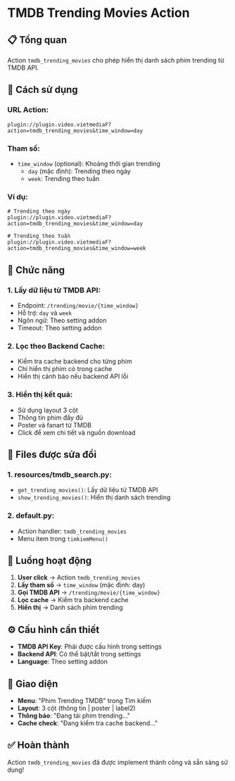 # TMDB Trending Movies Action

## 📋 Tổng quan

Action `tmdb_trending_movies` cho phép hiển thị danh sách phim trending từ TMDB API.

## 🔧 Cách sử dụng

### **URL Action:**
```
plugin://plugin.video.vietmediaF?action=tmdb_trending_movies&time_window=day
```

### **Tham số:**
- `time_window` (optional): Khoảng thời gian trending
  - `day` (mặc định): Trending theo ngày
  - `week`: Trending theo tuần

### **Ví dụ:**
```
# Trending theo ngày
plugin://plugin.video.vietmediaF?action=tmdb_trending_movies&time_window=day

# Trending theo tuần  
plugin://plugin.video.vietmediaF?action=tmdb_trending_movies&time_window=week
```

## 🎯 Chức năng

### **1. Lấy dữ liệu từ TMDB API:**
- Endpoint: `/trending/movie/{time_window}`
- Hỗ trợ: `day` và `week`
- Ngôn ngữ: Theo setting addon
- Timeout: Theo setting addon

### **2. Lọc theo Backend Cache:**
- Kiểm tra cache backend cho từng phim
- Chỉ hiển thị phim có trong cache
- Hiển thị cảnh báo nếu backend API lỗi

### **3. Hiển thị kết quả:**
- Sử dụng layout 3 cột
- Thông tin phim đầy đủ
- Poster và fanart từ TMDB
- Click để xem chi tiết và nguồn download

## 📁 Files được sửa đổi

### **1. resources/tmdb_search.py:**
- `get_trending_movies()`: Lấy dữ liệu từ TMDB API
- `show_trending_movies()`: Hiển thị danh sách trending

### **2. default.py:**
- Action handler: `tmdb_trending_movies`
- Menu item trong `timkiemMenu()`

## 🔄 Luồng hoạt động

1. **User click** → Action `tmdb_trending_movies`
2. **Lấy tham số** → `time_window` (mặc định: day)
3. **Gọi TMDB API** → `/trending/movie/{time_window}`
4. **Lọc cache** → Kiểm tra backend cache
5. **Hiển thị** → Danh sách phim trending

## ⚙️ Cấu hình cần thiết

- **TMDB API Key**: Phải được cấu hình trong settings
- **Backend API**: Có thể bật/tắt trong settings
- **Language**: Theo setting addon

## 🎨 Giao diện

- **Menu**: "Phim Trending TMDB" trong Tìm kiếm
- **Layout**: 3 cột (thông tin | poster | label2)
- **Thông báo**: "Đang tải phim trending..."
- **Cache check**: "Đang kiểm tra cache backend..."

## ✅ Hoàn thành

Action `tmdb_trending_movies` đã được implement thành công và sẵn sàng sử dụng!
